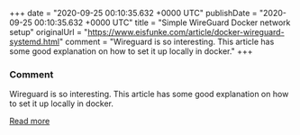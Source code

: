 
+++
date = "2020-09-25 00:10:35.632 +0000 UTC"
publishDate = "2020-09-25 00:10:35.632 +0000 UTC"
title = "Simple WireGuard Docker network setup"
originalUrl = "https://www.eisfunke.com/article/docker-wireguard-systemd.html"
comment = "Wireguard is so interesting. This article has some good explanation on how to set it up locally in docker."
+++

### Comment

Wireguard is so interesting. This article has some good explanation on how to set it up locally in docker.

[Read more](https://www.eisfunke.com/article/docker-wireguard-systemd.html)
